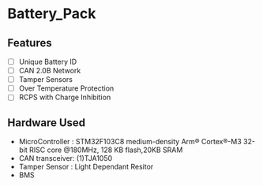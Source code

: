 # Battery_Pack

## Features

- [ ] Unique Battery ID
- [ ] CAN 2.0B Network
- [ ] Tamper Sensors
- [ ] Over Temperature Protection
- [ ] RCPS with Charge Inhibition

## Hardware Used
 * MicroController : STM32F103C8 medium-density Arm® Cortex®-M3 32-bit RISC core @180MHz, 128 KB flash,20KB SRAM
 * CAN transceiver: (1)TJA1050
 * Tamper Sensor : Light Dependant Resitor
  * BMS
 

